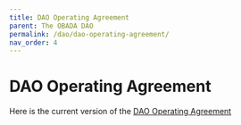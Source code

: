 ```yaml
---
title: DAO Operating Agreement
parent: The OBADA DAO
permalink: /dao/dao-operating-agreement/
nav_order: 4
---
```


# DAO Operating Agreement

Here is the current version of the [DAO Operating Agreement](https://www.dropbox.com/s/17hgdbl4e5mkuvw/OBADA%20DAO%2C%20LLC%20Operating%20Agreement%20%281.3.2022%29%20-%20Final.pdf?dl=0)


